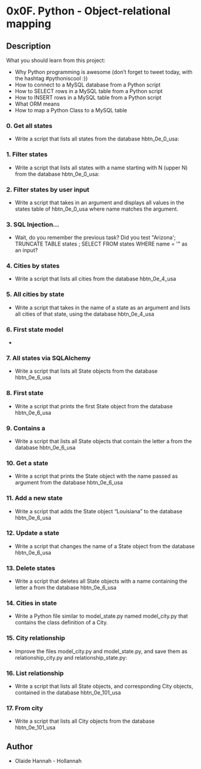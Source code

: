 # 0x0F. Python - Object-relational mapping
## Description
What you should learn from this project:

* Why Python programming is awesome (don’t forget to tweet today, with the hashtag #pythoniscool :))
* How to connect to a MySQL database from a Python script
* How to SELECT rows in a MySQL table from a Python script
* How to INSERT rows in a MySQL table from a Python script
* What ORM means
* How to map a Python Class to a MySQL table
### 0. Get all states
* Write a script that lists all states from the database hbtn_0e_0_usa:
### 1. Filter states
* Write a script that lists all states with a name starting with N (upper N) from the database hbtn_0e_0_usa:
### 2. Filter states by user input
* Write a script that takes in an argument and displays all values in the states table of hbtn_0e_0_usa where name matches the argument.
### 3. SQL Injection...
* Wait, do you remember the previous task? Did you test "Arizona'; TRUNCATE TABLE states ; SELECT FROM states WHERE name = '" as an input?
### 4. Cities by states
* Write a script that lists all cities from the database hbtn_0e_4_usa
### 5. All cities by state
* Write a script that takes in the name of a state as an argument and lists all cities of that state, using the database hbtn_0e_4_usa
### 6. First state model
* 
### 7. All states via SQLAlchemy
* Write a script that lists all State objects from the database hbtn_0e_6_usa
### 8. First state
* Write a script that prints the first State object from the database hbtn_0e_6_usa
### 9. Contains a
* Write a script that lists all State objects that contain the letter a from the database hbtn_0e_6_usa
### 10. Get a state
* Write a script that prints the State object with the name passed as argument from the database hbtn_0e_6_usa
### 11. Add a new state
* Write a script that adds the State object “Louisiana” to the database hbtn_0e_6_usa
### 12. Update a state
* Write a script that changes the name of a State object from the database hbtn_0e_6_usa
### 13. Delete states
* Write a script that deletes all State objects with a name containing the letter a from the database hbtn_0e_6_usa
### 14. Cities in state
* Write a Python file similar to model_state.py named model_city.py that contains the class definition of a City.
### 15. City relationship
* Improve the files model_city.py and model_state.py, and save them as relationship_city.py and relationship_state.py:
### 16. List relationship
* Write a script that lists all State objects, and corresponding City objects, contained in the database hbtn_0e_101_usa
### 17. From city
* Write a script that lists all City objects from the database hbtn_0e_101_usa

 ## Author
  * Olaide Hannah - Hollannah
